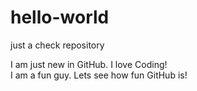 # hello-world
just a check repository

I am just new in GitHub. I love Coding!  
I am a fun guy. Lets see how fun GitHub is!
